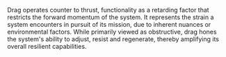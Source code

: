 
Drag operates counter to thrust, functionality as a retarding factor that restricts the forward momentum of the system. It represents the strain a system encounters in pursuit of its mission, due to inherent nuances or environmental factors. While primarily viewed as obstructive, drag hones the system's ability to adjust, resist and regenerate, thereby amplifying its overall resilient capabilities.

